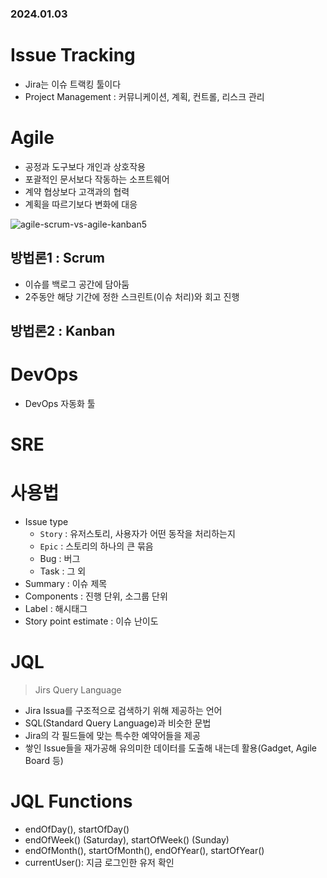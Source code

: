 ### 2024.01.03

# Issue Tracking
- Jira는 이슈 트랙킹 툴이다
- Project Management : 커뮤니케이션, 계획, 컨트롤, 리스크 관리

# Agile
- 공정과 도구보다 개인과 상호작용
- 포괄적인 문서보다 작동하는 소프트웨어
- 계약 협상보다 고객과의 협력
- 계획을 따르기보다 변화에 대응

![agile-scrum-vs-agile-kanban5](https://github.com/namoo1818/TIL/assets/50236187/19b22fe7-962b-42bf-8348-ce9c2739f27f)

## 방법론1 : Scrum
- 이슈를 백로그 공간에 담아둠
- 2주동안 해당 기간에 정한 스크린트(이슈 처리)와 회고 진행

## 방법론2 : Kanban

# DevOps
- DevOps 자동화 툴

# SRE

# 사용법
- Issue type
  - `Story` : 유저스토리, 사용자가 어떤 동작을 처리하는지
  - `Epic` : 스토리의 하나의 큰 묶음
  - Bug : 버그
  - Task : 그 외  
- Summary : 이슈 제목
- Components : 진행 단위, 소그룹 단위
- Label : 해시태그
- Story point estimate : 이슈 난이도

# JQL
> Jirs Query Language
- Jira Issua를 구조적으로 검색하기 위해 제공하는 언어
- SQL(Standard Query Language)과 비슷한 문법
- Jira의 각 필드들에 맞는 특수한 예약어들을 제공
- 쌓인 Issue들을 재가공해 유의미한 데이터를 도출해 내는데 활용(Gadget, Agile Board 등)

# JQL Functions
- endOfDay(), startOfDay()
- endOfWeek() (Saturday), startOfWeek() (Sunday)
- endOfMonth(), startOfMonth(), endOfYear(), startOfYear()
- currentUser(): 지금 로그인한 유저 확인

